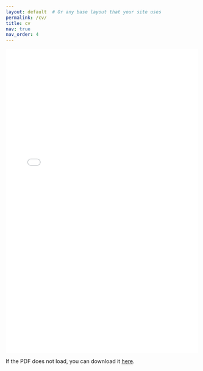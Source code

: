 ```yaml
---
layout: default  # Or any base layout that your site uses
permalink: /cv/
title: cv
nav: true
nav_order: 4
---
```


<iframe src="/assets/pdf/slaytonAcademicCV_Jan2024.pdf" style="width:100%; height:800px;" frameborder="0"></iframe>

<p>If the PDF does not load, you can download it <a href="/assets/pdf/slaytonAcademicCV_Jan2024.pdf">here</a>.</p>


<!---
layout: cv
permalink: /cv/
title: cv
nav: true
nav_order: 4
cv_pdf: slaytonAcademicCV_Oct2023.pdf
description: This is a description of the page. You can modify it in 'pages/_cv.md'. You can also change or remove the top pdf download button.
toc:
  sidebar: left
--->